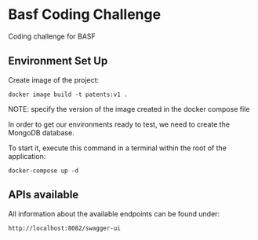 # Basf Coding Challenge

Coding challenge for BASF

## Environment Set Up

Create image of the project:

```
docker image build -t patents:v1 .
```

NOTE: specify the version of the image created in the docker compose file

In order to get our environments ready to test, we need to create the MongoDB database.

To start it, execute this command in a terminal within the root of the application:

```
docker-compose up -d
```

## APIs available

All information about the available endpoints can be found under:

```
http://localhost:8082/swagger-ui
```